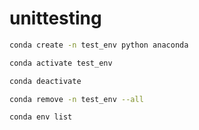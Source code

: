 # unittesting
 
```bash
conda create -n test_env python anaconda

conda activate test_env

conda deactivate

conda remove -n test_env --all

conda env list
```
